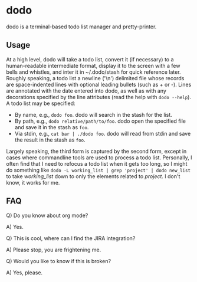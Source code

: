 # dodo
dodo is a terminal-based todo list manager and pretty-printer.

## Usage
At a high level, dodo will take a todo list, convert it (if necessary) to a human-readable intermediate format, display it to the screen with a few bells and whistles, and inter it in ~/.dodo/stash for quick reference later.  Roughly speaking, a todo list a newline ('\n') delimited file whose records are space-indented lines with optional leading bullets (such as + or -).  Lines are annotated with the date entered into dodo, as well as with any decorations specified by the line attributes (read the help with `dodo --help`).  A todo list may be specified:

 * By name, e.g., `dodo foo`.  dodo will search in the stash for the list.
 * By path, e.g., `dodo relative/path/to/foo`. dodo open the specified file and save it in the stash as `foo`.
 * Via stdin, e.g., `cat bar | ./dodo foo`. dodo will read from stdin and save the result in the stash as `foo`.

Largely speaking, the third form is captured by the second form, except in cases where commandline tools are used to process a todo list.  Personally, I often find that I need to refocus a todo list when it gets too long, so I might do something like `dodo -L working_list | grep 'project' | dodo new_list` to take *working_list* down to only the elements related to *project*.  I don't know, it works for me.

## FAQ
Q) Do you know about org mode?

A) Yes.


Q) This is cool, where can I find the JIRA integration?

A) Please stop, you are frightening me.


Q) Would you like to know if this is broken?

A) Yes, please.
